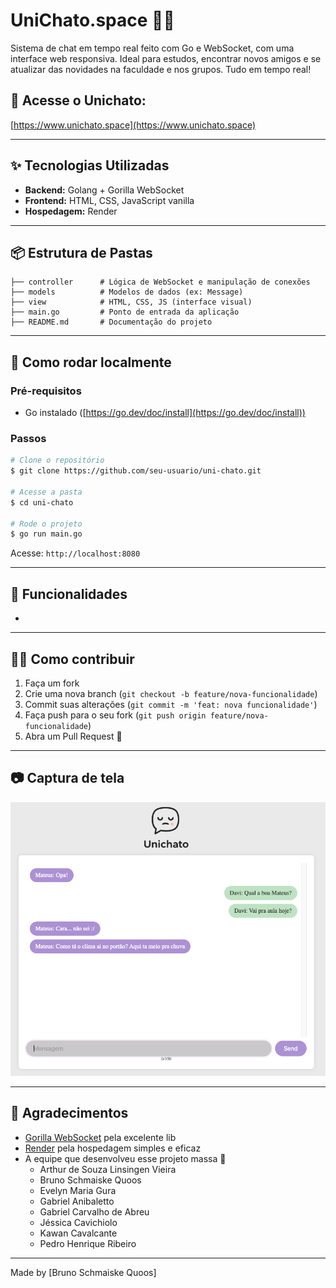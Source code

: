 # UniChato.space 🧑‍💬

Sistema de chat em tempo real feito com Go e WebSocket, com uma interface web responsiva. Ideal para estudos, encontrar novos amigos e se atualizar das novidades na faculdade e nos grupos. Tudo em tempo real!

## 🔗 Acesse o Unichato:

[https://www.unichato.space](https://www.unichato.space)

---

## ✨ Tecnologias Utilizadas

- **Backend:** Golang + Gorilla WebSocket
- **Frontend:** HTML, CSS, JavaScript vanilla
- **Hospedagem:** Render

---

## 📦 Estrutura de Pastas

```
├── controller      # Lógica de WebSocket e manipulação de conexões
├── models          # Modelos de dados (ex: Message)
├── view            # HTML, CSS, JS (interface visual)
├── main.go         # Ponto de entrada da aplicação
├── README.md       # Documentação do projeto
```

---

## 🚀 Como rodar localmente

### Pré-requisitos

- Go instalado ([https://go.dev/doc/install](https://go.dev/doc/install))

### Passos

```bash
# Clone o repositório
$ git clone https://github.com/seu-usuario/uni-chato.git

# Acesse a pasta
$ cd uni-chato

# Rode o projeto
$ go run main.go
```

Acesse: `http://localhost:8080`

---

## 🧩 Funcionalidades

-

---

## 🧑‍💻 Como contribuir

1. Faça um fork
2. Crie uma nova branch (`git checkout -b feature/nova-funcionalidade`)
3. Commit suas alterações (`git commit -m 'feat: nova funcionalidade'`)
4. Faça push para o seu fork (`git push origin feature/nova-funcionalidade`)
5. Abra um Pull Request 🧵

---

## 📷 Captura de tela

![UniChato em ação](./view/assets/conversa.png)


---

## 🙌 Agradecimentos

- [Gorilla WebSocket](https://github.com/gorilla/websocket) pela excelente lib
- [Render](https://render.com) pela hospedagem simples e eficaz
- A equipe que desenvolveu esse projeto massa 💜
  - Arthur de Souza Linsingen Vieira
  - Bruno Schmaiske Quoos
  - Evelyn Maria Gura
  - Gabriel Anibaletto
  - Gabriel Carvalho de Abreu
  - Jéssica Cavichiolo
  - Kawan Cavalcante
  - Pedro Henrique Ribeiro


---

Made by [Bruno Schmaiske Quoos]
